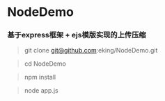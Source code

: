 NodeDemo
========

### 基于express框架 + ejs模版实现的上传压缩


> git clone git@github.com:eking/NodeDemo.git

> cd NodeDemo

> npm install

> node app.js

